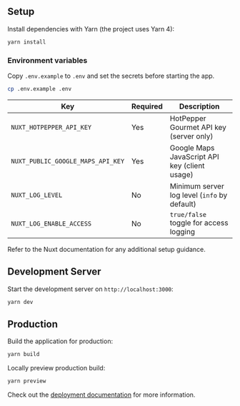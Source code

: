## Setup

Install dependencies with Yarn (the project uses Yarn 4):

```bash
yarn install
```

### Environment variables

Copy `.env.example` to `.env` and set the secrets before starting the app.

```bash
cp .env.example .env
```

| Key                               | Required | Description                                   |
| --------------------------------- | -------- | --------------------------------------------- |
| `NUXT_HOTPEPPER_API_KEY`          | Yes      | HotPepper Gourmet API key (server only)       |
| `NUXT_PUBLIC_GOOGLE_MAPS_API_KEY` | Yes      | Google Maps JavaScript API key (client usage) |
| `NUXT_LOG_LEVEL`                  | No       | Minimum server log level (`info` by default)  |
| `NUXT_LOG_ENABLE_ACCESS`          | No       | `true/false` toggle for access logging        |

Refer to the Nuxt documentation for any additional setup guidance.

## Development Server

Start the development server on `http://localhost:3000`:

```bash
yarn dev
```

## Production

Build the application for production:

```bash
yarn build
```

Locally preview production build:

```bash
yarn preview
```

Check out the [deployment documentation](https://nuxt.com/docs/getting-started/deployment) for more information.
